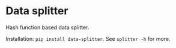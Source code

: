 Data splitter
=============

Hash function based data splitter.

Installation: `pip install data-splitter`.
See `splitter -h` for more.
